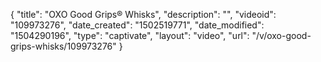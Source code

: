 {
    "title": "OXO Good Grips&reg; Whisks",
    "description": "",
    "videoid": "109973276",
    "date_created": "1502519771",
    "date_modified": "1504290196",
    "type": "captivate",
    "layout": "video",
    "url": "\/v\/oxo-good-grips-whisks\/109973276"
}